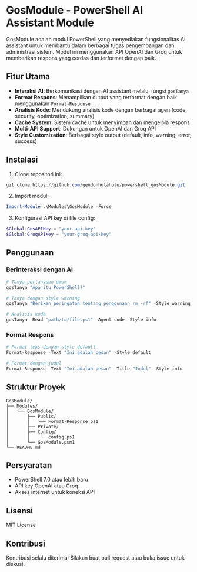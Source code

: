 # GosModule - PowerShell AI Assistant Module

GosModule adalah modul PowerShell yang menyediakan fungsionalitas AI assistant untuk membantu dalam berbagai tugas pengembangan dan administrasi sistem. Modul ini menggunakan API OpenAI dan Groq untuk memberikan respons yang cerdas dan terformat dengan baik.

## Fitur Utama

- **Interaksi AI**: Berkomunikasi dengan AI assistant melalui fungsi `gosTanya`
- **Format Respons**: Menampilkan output yang terformat dengan baik menggunakan `Format-Response`
- **Analisis Kode**: Mendukung analisis kode dengan berbagai agen (code, security, optimization, summary)
- **Cache System**: Sistem cache untuk menyimpan dan mengelola respons
- **Multi-API Support**: Dukungan untuk OpenAI dan Groq API
- **Style Customization**: Berbagai style output (default, info, warning, error, success)

## Instalasi

1. Clone repositori ini:
```powershell
git clone https://github.com/gendonholaholo/powershell_gosModule.git
```

2. Import modul:
```powershell
Import-Module .\Modules\GosModule -Force
```

3. Konfigurasi API key di file config:
```powershell
$Global:GosAPIKey = "your-api-key"
$Global:GroqAPIKey = "your-groq-api-key"
```

## Penggunaan

### Berinteraksi dengan AI

```powershell
# Tanya pertanyaan umum
gosTanya "Apa itu PowerShell?"

# Tanya dengan style warning
gosTanya "Berikan peringatan tentang penggunaan rm -rf" -Style warning

# Analisis kode
gosTanya -Read "path/to/file.ps1" -Agent code -Style info
```

### Format Respons

```powershell
# Format teks dengan style default
Format-Response -Text "Ini adalah pesan" -Style default

# Format dengan judul
Format-Response -Text "Ini adalah pesan" -Title "Judul" -Style info
```

## Struktur Proyek

```
GosModule/
├── Modules/
│   └── GosModule/
│       ├── Public/
│       │   └── Format-Response.ps1
│       ├── Private/
│       ├── Config/
│       │   └── config.ps1
│       └── GosModule.psm1
└── README.md
```

## Persyaratan

- PowerShell 7.0 atau lebih baru
- API key OpenAI atau Groq
- Akses internet untuk koneksi API

## Lisensi

MIT License

## Kontribusi

Kontribusi selalu diterima! Silakan buat pull request atau buka issue untuk diskusi. 